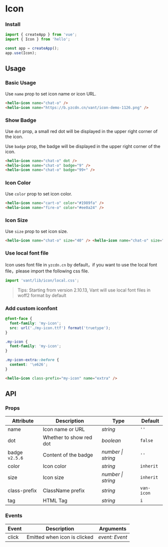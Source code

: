 # Icon

### Install

```js
import { createApp } from 'vue';
import { Icon } from 'hello';

const app = createApp();
app.use(Icon);
```

## Usage

### Basic Usage

Use `name` prop to set icon name or icon URL.

```html
<hello-icon name="chat-o" />
<hello-icon name="https://b.yzcdn.cn/vant/icon-demo-1126.png" />
```

### Show Badge

Use `dot` prop, a small red dot will be displayed in the upper right corner of the icon.

Use `badge` prop, the badge will be displayed in the upper right corner of the icon.

```html
<hello-icon name="chat-o" dot />
<hello-icon name="chat-o" badge="9" />
<hello-icon name="chat-o" badge="99+" />
```

### Icon Color

Use `color` prop to set icon color.

```html
<hello-icon name="cart-o" color="#1989fa" />
<hello-icon name="fire-o" color="#ee0a24" />
```

### Icon Size

Use `size` prop to set icon size.

```html
<hello-icon name="chat-o" size="40" /> <hello-icon name="chat-o" size="3rem" />
```

### Use local font file

Icon uses font file in `yzcdn.cn` by default，if you want to use the local font file，please import the following css file.

```js
import 'vant/lib/icon/local.css';
```

> Tips: Starting from version 2.10.13, Vant will use local font files in woff2 format by default

### Add custom iconfont

```css
@font-face {
  font-family: 'my-icon';
  src: url('./my-icon.ttf') format('truetype');
}

.my-icon {
  font-family: 'my-icon';
}

.my-icon-extra::before {
  content: '\e626';
}
```

```html
<hello-icon class-prefix="my-icon" name="extra" />
```

## API

### Props

| Attribute      | Description             | Type               | Default    |
| -------------- | ----------------------- | ------------------ | ---------- |
| name           | Icon name or URL        | _string_           | `''`       |
| dot            | Whether to show red dot | _boolean_          | `false`    |
| badge `v2.5.6` | Content of the badge    | _number \| string_ | `''`       |
| color          | Icon color              | _string_           | `inherit`  |
| size           | Icon size               | _number \| string_ | `inherit`  |
| class-prefix   | ClassName prefix        | _string_           | `van-icon` |
| tag            | HTML Tag                | _string_           | `i`        |

### Events

| Event | Description                  | Arguments      |
| ----- | ---------------------------- | -------------- |
| click | Emitted when icon is clicked | _event: Event_ |
